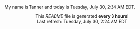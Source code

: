 My name is Tanner and today is Tuesday, July 30, 2:24 AM EDT.

<p align="center">This <i>README</i> file is generated <b>every 3 hours</b>!</br>Last refresh: Tuesday, July 30, 2:24 AM EDT<br /></p>
